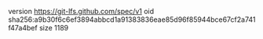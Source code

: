 version https://git-lfs.github.com/spec/v1
oid sha256:a9b30f6c6ef3894abbcd1a91383836eae85d96f85944bce67cf2a741f47a4bef
size 1189

